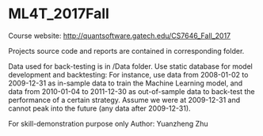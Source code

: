 # ML4T_2017Fall
Course website: http://quantsoftware.gatech.edu/CS7646_Fall_2017

Projects source code and reports are contained in corresponding folder.

Data used for back-testing is in /Data folder.
Use static database for model development and backtesting:
For instance, use data from 2008-01-02 to 2009-12-31 as in-sample data to train the Machine Learning model, and data from 2010-01-04 to 2011-12-30 as out-of-sample data to back-test the performance of a certain strategy. Assume we were at 2009-12-31 and cannot peak into the future (any data after 2009-12-31).

For skill-demonstration purpose only
Author: Yuanzheng Zhu

